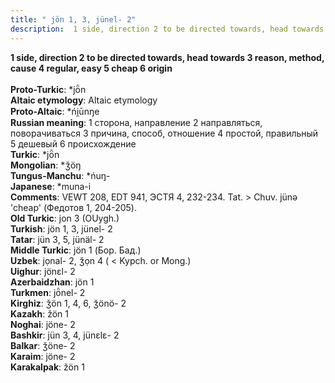 ```yaml
---
title: " jön 1, 3, jünel- 2"
description:  1 side, direction 2 to be directed towards, head towards 3 reason, method, cause 4 regular, easy 5 cheap 6 origin
---
```

<strong> 1 side, direction 2 to be directed towards, head towards 3 reason, method, cause 4 regular, easy 5 cheap 6 origin</strong><br><br>
<strong>Proto-Turkic</strong>:  *jȫn<br>
<strong>Altaic etymology</strong>:  Altaic etymology<br>
<strong> Proto-Altaic</strong>:  *ńi̯ūnŋe<br>
<strong>Russian meaning</strong>:  1 сторона, направление 2 направляться, поворачиваться 3 причина, способ, отношение 4 простой, правильный 5 дешевый 6 происхождение<br>
<strong>Turkic</strong>:  *jȫn<br>
<strong>Mongolian</strong>:  *ǯöŋ<br>
<strong>Tungus-Manchu</strong>:  *ńuŋ-<br>
<strong>Japanese</strong>:  *muna-i<br>
<strong>Comments</strong>:  VEWT 208, EDT 941, ЭСТЯ 4, 232-234. Tat. > Chuv. jünǝ 'cheap' (Федотов 1, 204-205).<br>
<strong>Old Turkic</strong>:  jon 3 (OUygh.)<br>
<strong>Turkish</strong>:  jön 1, 3, jünel- 2<br>
<strong>Tatar</strong>:  jün 3, 5, jünäl- 2<br>
<strong>Middle Turkic</strong>:  jön 1 (Бор. Бад.)<br>
<strong>Uzbek</strong>:  jọnal- 2, ǯọn 4 ( < Kypch. or Mong.)<br>
<strong>Uighur</strong>:  jönɛl- 2<br>
<strong>Azerbaidzhan</strong>:  jön 1<br>
<strong>Turkmen</strong>:  jȫnel- 2<br>
<strong>Kirghiz</strong>:  ǯön 1, 4, 6, ǯönö- 2<br>
<strong>Kazakh</strong>:  žön 1<br>
<strong>Noghai</strong>:  jöne- 2<br>
<strong>Bashkir</strong>:  jün 3, 4, jünɛlɛ- 2<br>
<strong>Balkar</strong>:  ǯöne- 2<br>
<strong>Karaim</strong>:  jöne- 2<br>
<strong>Karakalpak</strong>:  žön 1<br>



